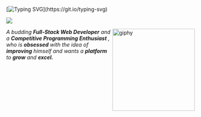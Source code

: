 [![Typing SVG](https://readme-typing-svg.herokuapp.com?font=Architects+Daughter&color=D61355&size=30&lines=Hey!+It's+me+Md+Salman!;I'm+a+Web+Developer...;)](https://git.io/typing-svg)

<a href="https://www.youtube.com/watch?v=dQw4w9WgXcQ"><img src="https://user-images.githubusercontent.com/73097560/115834477-dbab4500-a447-11eb-908a-139a6edaec5c.gif"></a>

[<img align='right' src="https://media.giphy.com/media/M9gbBd9nbDrOTu1Mqx/giphy.gif" width="220" alt="giphy">](https://t.me/voko_aleksey)

<em>
    A budding <b>Full-Stack Web Developer</b> and a <b>Competitive Programming Enthusiast</b>&nbsp;,
    <br>who is <b>obsessed</b> with the idea of <b>improving</b> himself and wants a <b>platform</b> to <b>grow</b> and 
    <b>excel.</b>
</em> 
